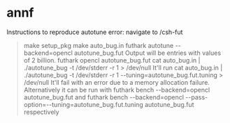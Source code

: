 # annf
Instructions to reproduce autotune error:
navigate to /csh-fut
> make setup_pkg
> make auto_bug.in
> futhark autotune --backend=opencl autotune_bug.fut
Output will be entries with values of 2 billion.
> futhark opencl autotune_bug.fut
> cat auto_bug.in | ./autotune_bug -t /dev/stderr -r 1 > /dev/null
It'll run
> cat auto_bug.in | ./autotune_bug -t /dev/stderr -r 1 --tuning=autotune_bug.fut.tuning > /dev/null
It'll fail with an error due to a memory allocation failure.
Alternatively it can be run with
> futhark bench --backend=opencl autotune_bug.fut
and
> futhark bench --backend=opencl --pass-option=--tuning=autotune_bug.fut.tuning autotune_bug.fut
respectively